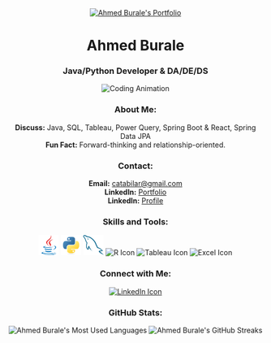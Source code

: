 



<div align="center">

<!-- Portfolio Link with Image -->
<a href="https://ahmedburale.github.io/burale.io/">
  <img src="https://youthincmag.com/wp-content/uploads/2018/09/Tech-in-Education.jpg" alt="Ahmed Burale's Portfolio" width="600">
</a>

<h1>Ahmed Burale</h1>
<h3>Java/Python Developer & DA/DE/DS</h3>

<!-- Coding GIF Image -->
<img alt="Coding Animation" width="300" src="https://cdn.dribbble.com/users/1162077/screenshots/3848914/programmer.gif">

<h3>About Me:</h3>
<strong>Discuss:</strong> Java, SQL, Tableau, Power Query, Spring Boot & React, Spring Data JPA<br>
<strong>Fun Fact:</strong> Forward-thinking and relationship-oriented.<br>

<h3>Contact:</h3>
<strong>Email:</strong> <a href="mailto:catabilar@gmail.com">catabilar@gmail.com</a><br>
<strong>LinkedIn:</strong> <a href="https://www.datascienceportfol.io/burale">Portfolio</a><br>
<strong>LinkedIn:</strong> <a href="https://www.linkedin.com/in/ahmed-burale/">Profile</a><br>

<h3>Skills and Tools:</h3>
<!-- Java Icon -->
<img src="https://raw.githubusercontent.com/devicons/devicon/master/icons/java/java-original.svg" alt="Java Icon" width="40" height="40"/>
<!-- Python Icon -->
<img src="https://raw.githubusercontent.com/devicons/devicon/master/icons/python/python-original.svg" alt="Python Icon" width="40" height="40"/>
<!-- SQL Icon -->
<img src="https://raw.githubusercontent.com/devicons/devicon/master/icons/mysql/mysql-original.svg" alt="SQL Icon" width="40" height="40"/>
<!-- R Icon -->
<img src="https://www.r-project.org/logo/Rlogo.png" alt="R Icon" width="40" height="40"/>
<!-- Tableau Icon -->
<img src="https://cdn.worldvectorlogo.com/logos/tableau-software.svg" alt="Tableau Icon" width="40" height="40"/>
<!-- Excel Icon (representing Power Query) -->
<img src="https://img.icons8.com/color/452/microsoft-excel-2019--v1.png" alt="Excel Icon" width="40" height="40"/>

<h3>Connect with Me:</h3>
<a href="https://linkedin.com/in/ahmed-burale" target="_blank">
  <img src="https://raw.githubusercontent.com/rahuldkjain/github-profile-readme-generator/master/src/images/icons/Social/linked-in-alt.svg" alt="LinkedIn Icon" height="30" width="40">
</a>

<h3>GitHub Stats:</h3>
<img src="https://github-readme-stats.vercel.app/api/top-langs?username=ahmedburale&show_icons=true&locale=en&layout=compact" alt="Ahmed Burale's Most Used Languages">
<img src="https://github-readme-streak-stats.herokuapp.com/?user=ahmedburale&" alt="Ahmed Burale's GitHub Streaks">

</div>
